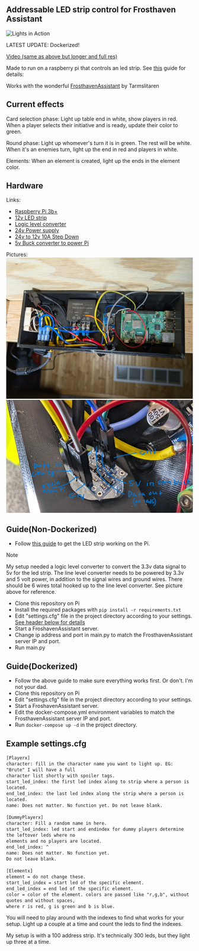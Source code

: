 ## Addressable LED strip control for Frosthaven Assistant

![Lights in Action](https://github.com/nicholas-st-parker/frosthaven_led_updater/blob/4ba176e09931a0256b2d651c34908fef847aafd1/media/table_working.gif)

LATEST UPDATE: Dockerized!

[Video (same as above but longer and full res)](https://streamable.com/2la4t8)

Made to run on a raspberry pi that controls an led strip. See [this](https://learn.adafruit.com/neopixels-on-raspberry-pi/overview) guide for details: 

Works with the wonderful [FrosthavenAssistant](https://github.com/Tarmslitaren/FrosthavenAssistant) by Tarmslitaren 

## Current effects
Card selection phase: Light up table end in white, show players in red. When a player selects their initiative and is ready, update their color to green.

Round phase: Light up whomever's turn it is in green. The rest will be white. When it's an enemies turn, light up the end in red and players in white.

Elements: When an element is created, light up the ends in the element color.

## Hardware
Links:
- [Raspberry Pi 3b+](https://www.raspberrypi.com/products/raspberry-pi-3-model-b-plus/)
- [12v LED strip](https://www.amazon.com/BTF-LIGHTING-300LEDs-Addressable-Flexible-Non-waterproof/dp/B01CNL6K52?pd_rd_w=nRFHk&content-id=amzn1.sym.0c0e3277-1675-489c-a566-ea075b32087a&pf_rd_p=0c0e3277-1675-489c-a566-ea075b32087a&pf_rd_r=4ZGYHJ5A457XQB3MZMKR&pd_rd_wg=QBOrn&pd_rd_r=64e79d08-602f-4aee-b0ea-9b27f01763e5&pd_rd_i=B01CNL6K52&psc=1&ref_=pd_basp_d_rpt_ba_s_6_t)
- [Logic level converter](https://www.amazon.com/KeeYees-Channels-Converter-Bi-Directional-Shifter/dp/B07LG646VS?pd_rd_w=tlNdK&content-id=amzn1.sym.378a0f29-5acb-4c80-bc6e-087cd6806daf&pf_rd_p=378a0f29-5acb-4c80-bc6e-087cd6806daf&pf_rd_r=SAK4DYA6KJKSG28RVTH2&pd_rd_wg=5iHhp&pd_rd_r=ebded6a3-37b7-43ed-b50e-dff2204847aa&pd_rd_i=B07LG646VS&psc=1&ref_=pd_bap_d_grid_rp_0_1_ec_pr_sr_ppb_t)
- [24v Power supply](https://www.amazon.com/gp/product/B0B1CZYQF8/ref=ppx_yo_dt_b_search_asin_title?ie=UTF8&psc=1)
- [24v to 12v 10A Step Down](https://www.amazon.com/gp/product/B09X1ZG6K8/ref=ppx_yo_dt_b_search_asin_title?ie=UTF8&th=1)
- [5v Buck converter to power Pi](https://www.amazon.com/Adjustable-Converter-Step-Down-Regulator-Stabilizer/dp/B081N6WWJS/ref=sr_1_4?crid=BKM3NKJ34UQO&dib=eyJ2IjoiMSJ9.SOd-7SjAEiqFrIC5kk8Klvr4cwZvbwuGy7k38CwRIjGgfCH0cJyw-V4IOJw8V9os3CCWxN4zeJTYChccLOn96aQc6SKhZRSCbP1oMF3JOKFrOh093WhLg6MKsW1rYD7xrB4qgMOuyrN8M1lVwIQCYGItQaZgrdoZNOvoo3yObhFFJh212icWfTfD0_TnQhOTGESzXzbCXfUzsdtFDsYllyLqmYLfYntQ8bZpCmjbXpc36SXDHX1dCkobLKwGenh-0fuvAMPCqgDfN7zhB66rkmDn5B1Qbfm5hgvLpPa5fDs.DhpHcOSnusQ8FPHs1KDRHpcmYGaA4GEpHywDWQG36eE&dib_tag=se&keywords=5v+buck&qid=1721307067&sprefix=5v+buc%2Caps%2C126&sr=8-4)

Pictures:
![Electronics Box Setup](https://github.com/nicholas-st-parker/frosthaven_led_updater/blob/4ba176e09931a0256b2d651c34908fef847aafd1/media/electronics_setup.jpg)
![Logic Level Converter Setup](https://github.com/nicholas-st-parker/frosthaven_led_updater/blob/4ba176e09931a0256b2d651c34908fef847aafd1/media/line_level_setup.jpg)

## Guide(Non-Dockerized)
- Follow [this guide](https://learn.adafruit.com/neopixels-on-raspberry-pi/overview) to get the LED strip working on the Pi.
> [!NOTE]
> My setup needed a logic level converter to convert the 3.3v data signal to 5v for the led 
> strip. The line level converter needs to be powered by 3.3v and 5 volt power, in addition to 
> the signal wires and ground wires. There should be 6 wires total hooked up to the line level 
> converter. See picture above for reference.
- Clone this repository on Pi
- Install the required packages with `pip install -r requirements.txt`
- Edit "settings.cfg" file in the project directory according to your settings. [See header below for details](https://github.com/nicholas-st-parker/frosthaven_led_updater/tree/master?tab=readme-ov-file#example-settingscfg)
- Start a FroshavenAssistant server.
- Change ip address and port in main.py to match the FrosthavenAssistant server IP and port.
- Run main.py

## Guide(Dockerized)
- Follow the above guide to make sure everything works first. Or don't. I'm not your dad.
- Clone this repository on Pi
- Edit "settings.cfg" file in the project directory according to your settings.
- Start a FroshavenAssistant server.
- Edit the docker-compose.yml environment variables to match the FrosthavenAssistant server IP and port.
- Run `docker-compose up -d` in the project directory.

## Example settings.cfg
```
[Playerx]
character: fill in the character name you want to light up. EG: "Brute" I will have a full 
character list shortly with spoiler tags.
start_led_index: the first led index along to strip where a person is located.
end_led_index: the last led index along the strip where a person is located.
name: Does not matter. No function yet. Do not leave blank.

[DummyPlayerx]
character: Fill a random name in here.
start_led_index: led start and endindex for dummy players determine the leftover leds where no 
elements and no players are located.
end_led_index: ^
name: Does not matter. No function yet.
Do not leave blank.

[Elementx]
element = do not change these.
start_led_index = start led of the specific element.
end_led_index = end led of the specific element.
color = color of the element. colors are passed like "r,g,b", without quotes and without spaces, 
where r is red, g is green and b is blue.
```

You will need to play around with the indexes to find what works for your setup. Light up a 
couple at a time and count the leds to find the indexes.

My setup is with a 100 address strip. It's technically 300 leds, but they light up three at a time.
